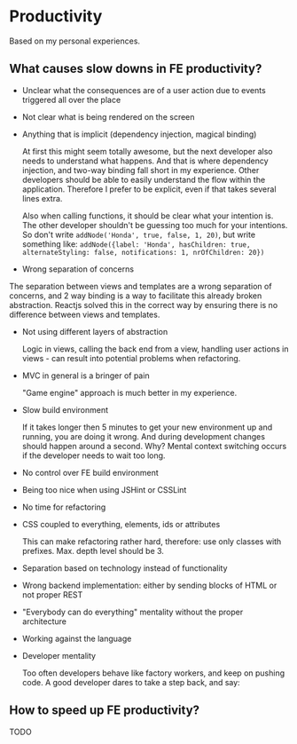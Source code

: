 Productivity
============

Based on my personal experiences.

What causes slow downs in FE productivity?
---
- Unclear what the consequences are of a user action due to events triggered all over the place
- Not clear what is being rendered on the screen
- Anything that is implicit (dependency injection, magical binding)
  
  At first this might seem totally awesome, but the next developer also needs to understand what happens. And that is where dependency injection, and two-way binding fall short in my experience. Other developers should be able to easily understand the flow within the application. Therefore I prefer to be explicit, even if that takes several lines extra.

  Also when calling functions, it should be clear what your intention is. The other developer shouldn't be guessing too much for your intentions. So don't write ``addNode('Honda', true, false, 1, 20)``, but write something like: ``addNode({label: 'Honda', hasChildren: true, alternateStyling: false, notifications: 1, nrOfChildren: 20})``
  
- Wrong separation of concerns
  
The separation between views and templates are a wrong separation of concerns, and 2 way binding is a way to facilitate this already broken abstraction. Reactjs solved this in the correct way by ensuring there is no difference between views and templates. 

- Not using different layers of abstraction

  Logic in views, calling the back end from a view, handling user actions in views - can result into potential problems when refactoring. 

- MVC in general is a bringer of pain

  "Game engine" approach is much better in my experience.
- Slow build environment

  If it takes longer then 5 minutes to get your new environment up and running, you are doing it wrong. And during development changes should happen around a second. Why? Mental context switching occurs if the developer needs to wait too long.
  
- No control over FE build environment
- Being too nice when using JSHint or CSSLint
- No time for refactoring
- CSS coupled to everything, elements, ids or attributes
  
  This can make refactoring rather hard, therefore: use only classes with prefixes. Max. depth level should be 3.
- Separation based on technology instead of functionality
- Wrong backend implementation: either by sending blocks of HTML or not proper REST
- "Everybody can do everything" mentality without the proper architecture
- Working against the language
- Developer mentality

  Too often developers behave like factory workers, and keep on pushing code. A good developer dares to take a step back, and say: 

How to speed up FE productivity?
---
TODO
